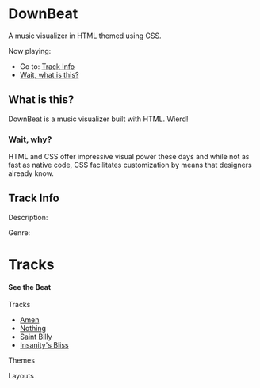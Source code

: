 # DownBeat
A music visualizer in HTML themed using CSS.

Now playing: <!-- {$gd_track_title} -->

- Go to: [Track Info](#track-info)
- [Wait, what is this?](#what-is-this)

## What is this?
DownBeat is a music visualizer built with HTML. Wierd!

### Wait, why?
HTML and CSS offer impressive visual power these days and while not as fast as native code, CSS facilitates customization by means that designers already know.

## Track Info
<!-- {$gd_track_title} -->

<!-- {$gd_track_artwork_url} -->

Description: <!-- {$gd_track_description} -->

Genre: <!-- {$gd_track_genre} -->

# Tracks <!-- {$gd_info} -->
<!-- {$gd_help_ribbon} -->
#### See the Beat

Tracks <!-- {$gd_selector_tracks} -->
- [Amen](https://soundcloud.com/ugotsta/son-of-no-man-amen)
- [Nothing](https://soundcloud.com/ugotsta/nothing)
- [Saint Billy](https://soundcloud.com/ugotsta/saint-billy-version-b0-1)
- [Insanity's Bliss](https://soundcloud.com/ugotsta/insanitys-bliss)

Themes <!-- {$gd_css} -->

Layouts <!-- {$gd_gist} -->

<!-- {$gd_toc="Content"} -->
<!-- {$gd_hide} -->
